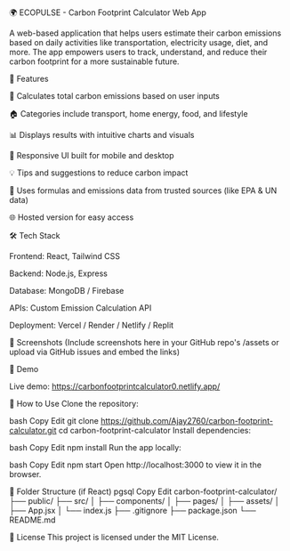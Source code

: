 🌍 ECOPULSE - Carbon Footprint Calculator Web App

A web-based application that helps users estimate their carbon emissions based on daily activities like transportation, electricity usage, diet, and more. The app empowers users to track, understand, and reduce their carbon footprint for a more sustainable future.

🚀 Features

🔢 Calculates total carbon emissions based on user inputs

🏠 Categories include transport, home energy, food, and lifestyle

📊 Displays results with intuitive charts and visuals

📱 Responsive UI built for mobile and desktop

💡 Tips and suggestions to reduce carbon impact

🧠 Uses formulas and emissions data from trusted sources (like EPA & UN data)

🌐 Hosted version for easy access

🛠️ Tech Stack

Frontend: React, Tailwind CSS

Backend: Node.js, Express

Database: MongoDB / Firebase

APIs: Custom Emission Calculation API

Deployment: Vercel / Render / Netlify / Replit

📸 Screenshots
(Include screenshots here in your GitHub repo's /assets or upload via GitHub issues and embed the links)

🧪 Demo

Live demo: https://carbonfootprintcalculator0.netlify.app/

🧾 How to Use
Clone the repository:

bash
Copy
Edit
git clone https://github.com/Ajay2760/carbon-footprint-calculator.git
cd carbon-footprint-calculator
Install dependencies:

bash
Copy
Edit
npm install
Run the app locally:

bash
Copy
Edit
npm start
Open http://localhost:3000 to view it in the browser.

📂 Folder Structure (if React)
pgsql
Copy
Edit
carbon-footprint-calculator/
├── public/
├── src/
│ ├── components/
│ ├── pages/
│ ├── assets/
│ ├── App.jsx
│ └── index.js
├── .gitignore
├── package.json
└── README.md

📄 License
This project is licensed under the MIT License.
